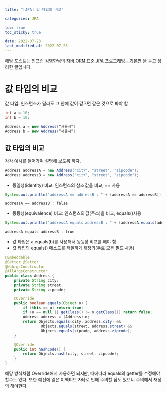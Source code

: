 ```yaml
---
title: "[JPA] 값 타입의 비교"

categories: JPA

toc: true
toc_sticky: true

date: 2022-07-23
last_modified_at: 2022-07-23
---
```


해당 포스트는 인프런 김영한님의 [자바 ORM 표준 JPA 프로그래밍 - 기본편](https://www.inflearn.com/course/ORM-JPA-Basic/dashboard) 을 듣고 정리한 글입니다.

# 값 타입의 비교

값 타입: 인스턴스가 달라도 그 안에 값이 같으면 같은 것으로 봐야 함

```java
int a = 10;
int b = 10;
```

```java
Address a = new Address(“서울시”)
Address b = new Address(“서울시”)
```

## 값 타입의 비교

각각 예시를 들어가며 설명해 보도록 하자.
```java
Address addressA = new Address("city", "street", "zipcode");
Address addressB = new Address("city", "street", "zipcode");
```

- 동일성(identity) 비교: 인스턴스의 참조 값을 비교, == 사용

```java
System.out.println("addressA == addressB : " + (addressA == addressB));
```

```shell
addressA == addressB : false
```

- 동등성(equivalence) 비교: 인스턴스의 값(주소)을 비교, equals()사용

```java
System.out.println("addressA equals addressB : " + (addressA.equals(addressB)));
```

```shell
addressA equals addressB : true
```

- 값 타입은 a.equals(b)를 사용해서 동등성 비교를 해야 함
- 값 타입의 equals() 메소드를 적절하게 재정의(주로 모든 필드 사용)

```java
@Embeddable
@Getter @Setter
@NoArgsConstructor
@AllArgsConstructor
public class Address {
    private String city;
    private String street;
    private String zipcode;

    @Override
    public boolean equals(Object o) {
        if (this == o) return true;
        if (o == null || getClass() != o.getClass()) return false;
        Address address = (Address) o;
        return Objects.equals(city, address.city) &&
                Objects.equals(street, address.street) &&
                Objects.equals(zipcode, address.zipcode);
    }

    @Override
    public int hashCode() {
        return Objects.hash(city, street, zipcode);
    }
}
```

해당 방식처럼 Override해서 사용하면 되지만, 때에따라 equals의 getter를 수정해야 할수도 있다. 또한 예전에 읽은 이펙티브 자바로 인해 주의할 점도 있으니 주의해서 재정의 해야한다.